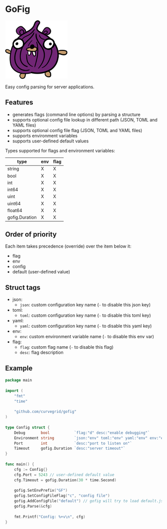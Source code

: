 # GoFig

<img src="gofig.png" alt="gofig mascot" width="200"/>

Easy config parsing for server applications.

## Features

- generates flags (command line options) by parsing a structure
- supports optional config file lookup in different path (JSON, TOML and YAML files)
- supports optional config file flag (JSON, TOML and YAML files)
- supports environment variables
- supports user-defined default values

Types supported for flags and environment variables:

|type|env|flag|
|-|-|-|
|string|X|X|
|bool|X|X|
|int|X|X|
|int64|X|X|
|uint|X|X|
|uint64|X|X|
|float64|X|X|
|gofig.Duration|X|X|

## Order of priority

Each item takes precedence (override) over the item below it:
- flag
- env
- config
- default (user-defined value)

## Struct tags
- json:
  - `json`: custom configuration key name (`-` to disable this json key)
- toml:
  - `toml`: custom configuration key name (`-` to disable this toml key)
- yaml:
  - `yaml`: custom configuration key name (`-` to disable this yaml key)
- env:
  - `env`: custom environment variable name (`-` to disable this env var)
- flag:
  - `flag`: custom flag name (`-` to disable this flag)
  - `desc`: flag description

## Example

```go
package main

import (
	"fmt"
	"time"

	"github.com/curvegrid/gofig"
)

type Config struct {
	Debug       bool           `flag:"d" desc:"enable debugging"`
	Environment string         `json:"env" toml:"env" yaml:"env" env:"env" flag:"e" desc:"environment name"`
	Port        int            `desc:"port to listen on"`
	Timeout     gofig.Duration `desc:"server timeout"`
}

func main() {
	cfg := Config{}
	cfg.Port = 5243 // user-defined default value
	cfg.Timeout = gofig.Duration(30 * time.Second)

	gofig.SetEnvPrefix("GF")
	gofig.SetConfigFileFlag("c", "config file")
	gofig.AddConfigFile("default") // gofig will try to load default.json, default.toml and default.yaml
	gofig.Parse(&cfg)

	fmt.Printf("Config: %+v\n", cfg)
}
```

